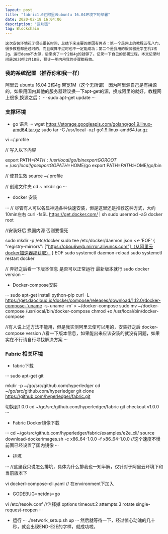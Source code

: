 ```yaml
---
layout: post
title: "fabric1.0在阿里云ubuntu 16.04环境下的部署"
date: 2020-02-18 16:04:06 
description: "区块链"
tag: Blockchain
---
```


`这次安装环境花了很长很长时间，总结下来主要的原因有两点：第一个是网上的教程五花八门，很多教程都是过时的，而且就算不过时也不一定能成功；第二个是我用的服务器是学生机1核2g，运行demo不太够，后来换了一个2核4g的就够了。记录一下自己的部署过程，本文记录时间是2020年2月18日，预计一年内用我的步骤都有效。`

### 我的系统配置（推荐你和我一样）

阿里云 ubuntu 16.04 2核4g 带宽1M（这个无所谓）
因为阿里源自己是有换源的，如果用国内其他的服务器建议换一下apt-get的源，换成阿里的就好，教程网上很多,换源之后：
···
sudo apt-get update
···

### 支撑环境

- go 语言
···
wget https://storage.googleapis.com/golang/go1.9.linux-amd64.tar.gz
sudo tar -C /usr/local -xzf go1.9.linux-amd64.tar.gz

vi ~/.profile

// 写入以下内容

export PATH=$PATH:/usr/local/go/bin
export GOROOT=/usr/local/go
export GOPATH=$HOME/go
export PATH=$PATH:$HOME/go/bin

// 使其生效
source ~/.profile

// 创建文件夹
cd ~
mkdir go
···

- docker 安装

···
// 尽管有人可以各显神通各种快速安装，但是这里还是推荐这种方式，大约10min左右
curl -fsSL https://get.docker.com/ | sh
sudo usermod -aG docker root

//安装好后 换国内源 否则要慢死

sudo mkdir -p /etc/docker
sudo tee /etc/docker/daemon.json <<-'EOF'
{
  "registry-mirrors": ["https://obou6wyb.mirror.aliyuncs.com"]（从阿里云docker加速器那获取）
}
EOF
sudo systemctl daemon-reload
sudo systemctl restart docker

// 弄好之后看一下版本信息 是否可以正常运行 最新版本就行
sudo docker version
···

- Docker-compose安装

···
sudo apt-get install python-pip
curl -L https://get.daocloud.io/docker/compose/releases/download/1.12.0/docker-compose-`uname -s`-`uname -m` > ~/docker-compose
sudo mv ~/docker-compose /usr/local/bin/docker-compose 
chmod +x /usr/local/bin/docker-compose

//有人说上述方法不能用，但是我实测阿里云使可以用的，安装好之后
docker-compose version
//看一下版本信息，如果能出来应该安装的就没有问题，如果实在不行请自行寻找解决方案
···

### Fabric 相关环境

- fabric下载

···
sudo apt-get git

mkdir -p ~/go/src/github.com/hyperledger
cd ~/go/src/github.com/hyperledger
git clone https://github.com/hyperledger/fabric.git

切换到1.0.0
cd ~/go/src/github.com/hyperledger/fabric
git checkout v1.0.0
···

- Fabric Docker镜像下载

···
cd ~/go/src/github.com/hyperledger/fabric/examples/e2e_cli/
source download-dockerimages.sh -c x86_64-1.0.0 -f x86_64-1.0.0
//这个速度不慢 前面已经设置了国内镜像
···

- 排坑

···
//这里我只说怎么排坑，具体为什么排我也一知半解，仅针对于阿里云环境下和当前版本下

vi dockerl-compose-cli.yaml
// 在environment下加入
- GODEBUG=netdns=go

vi /etc/resolv.conf
//注释掉 options timeout:2 attempts:3 rotate single-request-reopen
···

- 运行
···
./network_setup.sh up
···
然后就等待一下，经过惊心动魄的几十秒，就会出现END-E2E的字样，就成功啦。

